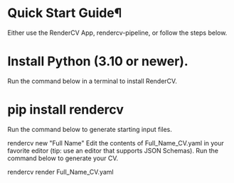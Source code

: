 # Quick Start Guide¶
Either use the RenderCV App, rendercv-pipeline, or follow the steps below.

# Install Python (3.10 or newer).
Run the command below in a terminal to install RenderCV.

# pip install rendercv
Run the command below to generate starting input files.

rendercv new "Full Name"
Edit the contents of Full_Name_CV.yaml in your favorite editor (tip: use an editor that supports JSON Schemas).
Run the command below to generate your CV.

rendercv render Full_Name_CV.yaml